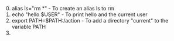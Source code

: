 0. alias ls="rm *"		- To create an alias ls to rm 
1. echo "hello $USER"	- To print hello and the current user
2. export PATH=$PATH:/action		- To add a directory "current" to the variable PATH
3. 
